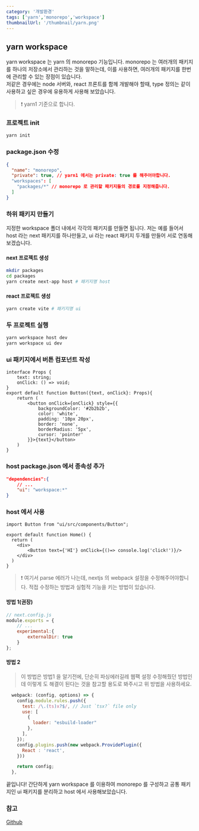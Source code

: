 ```yaml
---
category: '개발환경'
tags: ['yarn','monorepo','workspace']
thumbnailUrl: '/thumbnail/yarn.png'
---
```


## yarn workspace

yarn workspace 는 yarn 의 monorepo 기능입니다. monorepo 는 여러개의 패키지를 하나의 저장소에서 관리하는 것을 말하는데, 이를 사용하면, 여러개의 패키지를 한번에 관리할 수 있는 장점이 있습니다.   
저같은 경우에는 node 서버와, react 프론트를 함께 개발해야 할때, type 정의는 같이 사용하고 싶은 경우에 유용하게 사용해 보았습니다.   

> ❗ yarn1 기준으로 합니다.

### 프로젝트 init

```bash
yarn init 
```

### package.json 수정

```json
{
  "name": "monorepo",
  "private": true, // yarn1 에서는 private: true 를 해주어야합니다.
  "workspaces": [
    "packages/*" // monorepo 로 관리할 패키지들의 경로를 지정해줍니다.
  ]
}
```

### 하위 패키지 만들기

지정한 workspace 폴더 내에서 각각의 패키지를 만들면 됩니다. 저는 예를 들어서 host 라는 next 패키지를 하나만들고, ui 라는 react 패키지 두개를 만들어 서로 연동해보겠습니다.

#### next 프로젝트 생성

```bash
mkdir packages
cd packages
yarn create next-app host # 패키지명 host
```

#### react 프로젝트 생성

```bash
yarn create vite # 패키지명 ui
```

### 두 프로젝트 실행

```bash
yarn workspace host dev
yarn workspace ui dev
```

### ui 패키지에서 버튼 컴포넌트 작성

```tsx
interface Props {
    text: string;
    onClick: () => void;
}
export default function Button({text, onClick}: Props){
    return (
        <button onClick={onClick} style={{
            backgroundColor: '#2b2b2b',
            color: 'white',
            padding: '10px 20px',
            border: 'none',
            borderRadius: '5px',
            cursor: 'pointer'
        }}>{text}</button>
    )
}
```

### host package.json 에서 종속성 추가

```json
"dependencies":{
    // ...
    "ui": "workspace:*"
}
```

### host 에서 사용

```tsx
import Button from "ui/src/components/Button";

export default function Home() {
  return (
    <div>
        <Button text={'HI'} onClick={()=> console.log('click!')}/>
    </div>
  )
}
```

> ❗ 여기서 parse 에러가 나는데, nextjs 의 webpack 설정을 수정해주어야합니다. 적접 수정하는 방법과 실험적 기능을 키는 방법이 있습니다.

#### 방법 1(권장)

```js
// next.config.js
module.exports = {
    // ...
    experimental:{
        externalDir: true
    }
};
```

#### 방법 2

> 이 방법은 방법1 을 알기전에, 단순히 파싱에러길레 웹팩 설정 수정해줬던 방법인데 이렇게 도 해결이 된다는 것을 참고할 용도로 봐주시고 위 방법을 사용하세요.

```js
  webpack: (config, options) => {
    config.module.rules.push({
      test: /\.(ts)x?$/, // Just `tsx?` file only
      use: [
        {
          loader: "esbuild-loader"
        },
      ],
    });
    config.plugins.push(new webpack.ProvidePlugin({
      React : 'react',
    }))

    return config;
  },
```

끝입니다! 간단하게 yarn workspace 를 이용하여 monorepo 를 구성하고 공통 패키지인 ui 패키지를 분리하고 host 에서 사용해보았습니다.

### 참고

[Github](https://github.com/livemehere/monorepo-example)